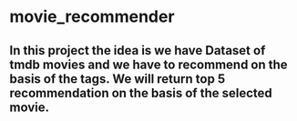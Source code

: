 # movie_recommender
## In this project the idea is we have Dataset of tmdb movies and we have to recommend on the basis of the tags. We will return top 5 recommendation on the basis of the selected movie.
